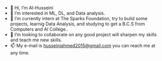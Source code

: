 - 👋 Hi, I’m Al-Husseini
- 👀 I’m interested in ML, DL, and Data analysis.
- 🌱 I’m currently intern at The Sparks Foundation, try to bulid some projects, learnig Data Analysis, and studying to get a B.C.S from Computers and AI College..
- 💞️ I’m looking to collaborate on any good project will  sharpen my skills and teach me new skills.
- 📫 My e-mail is husseiniahmed2015@gmail.com you can reach me at any time.
<!-- [![Khuyen's github stats](https://github-readme-stats.vercel.app/api?username=husseini2000&count_private=true&show_icons=true&theme=radical&hide_rank=false)](https://github.com/anuraghazra/github-readme-stats) -->
<!-- [![Top Langs](https://github-readme-stats.vercel.app/api/top-langs/?username=husseini2000)](https://github.com/anuraghazra/github-readme-stats) -->
<!---
husseini2000/husseini2000 is a ✨ special ✨ repository because its `README.md` (this file) appears on your GitHub profile.
You can click the Preview link to take a look at your changes.
--->
